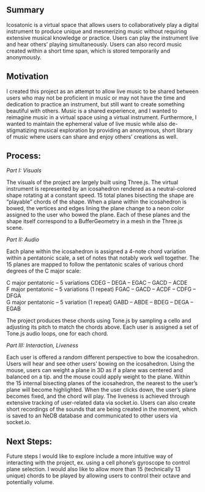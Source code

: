 Summary  
---
Icosatonic is a virtual space that allows users to collaboratively play a digital instrument to produce unique and mesmerizing music without requiring extensive musical knowledge or practice. Users can play the instrument live and hear others’ playing simultaneously. Users can also record music created within a short time span, which is stored temporarily and anonymously.   
   
Motivation  
---  
I created this project as an attempt to allow live music to be shared between users who may not be proficient in music or may not have the time and dedication to practice an instrument, but still want to create something beautiful with others. Music is a shared experience, and I wanted to reimagine music in a virtual space using a virtual instrument. Furthermore, I wanted to maintain the ephemeral value of live music while also de-stigmatizing musical exploration by providing an anonymous, short library of music where users can share and enjoy others’ creations as well.
   
Process:
---  
_Part I: Visuals_  
   
The visuals of the project are largely built using Three.js. The virtual instrument is represented by an icosahedron rendered as a neutral-colored shape rotating at a constant speed. 15 total planes bisecting the shape are “playable” chords of the shape. When a plane within the icosahedron is bowed, the vertices and edges lining the plane change to a neon color assigned to the user who bowed the plane. Each of these planes and the shape itself correspond to a BufferGeometry in a mesh in the Three.js scene.   
   
_Part II: Audio_   
   
Each plane within the icosahedron is assigned a 4-note chord variation within a pentatonic scale, a set of notes that notably work well together. The 15 planes are mapped to follow the pentatonic scales of various chord degrees of the C major scale:   
   
C major pentatonic – 5 variations CDEG – DEGA – EGAC – GACD – ACDE   
F major pentatonic – 5 variations (1 repeat) FGAC – GACD – ACDF – CDFG – DFGA   
G major pentatonic – 5 variation (1 repeat) GABD – ABDE – BDEG – DEGA – EGAB   
   
The project produces these chords using Tone.js by sampling a cello and adjusting its pitch to match the chords above. Each user is assigned a set of Tone.js audio loops, one for each chord.   
   
_Part III: Interaction, Liveness_   
   
Each user is offered a random different perspective to bow the icosahedron. Users will hear and see other users’ bowing on the icosahedron. Using the mouse, users can weight a plane in 3D as if a plane was centered and balanced on a tip. and the mouse could apply weight to the plane. Within the 15 internal bisecting planes of the icosahedron, the nearest to the user’s plane will become highlighted. When the user clicks down, the user’s plane becomes fixed, and the chord will play. The liveness is achieved through extensive tracking of user-related data via socket.io. Users can also create short recordings of the sounds that are being created in the moment, which is saved to an NeDB database and communicated to other users via socket.io.   
   
Next Steps:   
---   
Future steps I would like to explore include a more intuitive way of interacting with the project, ex. using a cell phone’s gyroscope to control plane selection. I would also like to allow more than 15 (technically 13 unique) chords to be played by allowing users to control their octave and potentially volume.

